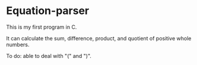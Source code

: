 # Equation-parser
  This is my first program in C.
  
  It can calculate the sum, difference, product, and quotient of positive whole numbers.
  
  To do: able to deal with "(" and ")".

